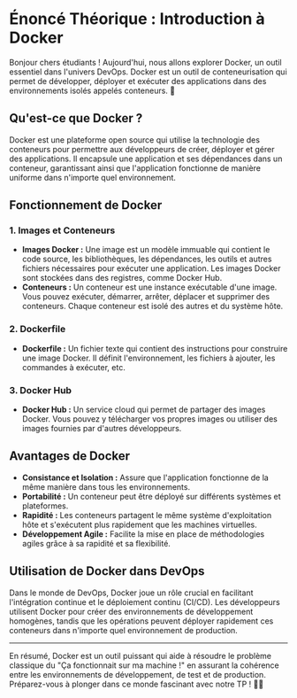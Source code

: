 # Énoncé Théorique : Introduction à Docker

Bonjour chers étudiants ! Aujourd'hui, nous allons explorer Docker, un outil essentiel dans l'univers DevOps. Docker est un outil de conteneurisation qui permet de développer, déployer et exécuter des applications dans des environnements isolés appelés conteneurs. 🐳

## Qu'est-ce que Docker ?

Docker est une plateforme open source qui utilise la technologie des conteneurs pour permettre aux développeurs de créer, déployer et gérer des applications. Il encapsule une application et ses dépendances dans un conteneur, garantissant ainsi que l'application fonctionne de manière uniforme dans n'importe quel environnement.

## Fonctionnement de Docker

### 1. Images et Conteneurs
- **Images Docker :** Une image est un modèle immuable qui contient le code source, les bibliothèques, les dépendances, les outils et autres fichiers nécessaires pour exécuter une application. Les images Docker sont stockées dans des registres, comme Docker Hub.
- **Conteneurs :** Un conteneur est une instance exécutable d'une image. Vous pouvez exécuter, démarrer, arrêter, déplacer et supprimer des conteneurs. Chaque conteneur est isolé des autres et du système hôte.

### 2. Dockerfile
- **Dockerfile :** Un fichier texte qui contient des instructions pour construire une image Docker. Il définit l'environnement, les fichiers à ajouter, les commandes à exécuter, etc.

### 3. Docker Hub
- **Docker Hub :** Un service cloud qui permet de partager des images Docker. Vous pouvez y télécharger vos propres images ou utiliser des images fournies par d'autres développeurs.

## Avantages de Docker

- **Consistance et Isolation :** Assure que l'application fonctionne de la même manière dans tous les environnements.
- **Portabilité :** Un conteneur peut être déployé sur différents systèmes et plateformes.
- **Rapidité :** Les conteneurs partagent le même système d'exploitation hôte et s'exécutent plus rapidement que les machines virtuelles.
- **Développement Agile :** Facilite la mise en place de méthodologies agiles grâce à sa rapidité et sa flexibilité.

## Utilisation de Docker dans DevOps

Dans le monde de DevOps, Docker joue un rôle crucial en facilitant l'intégration continue et le déploiement continu (CI/CD). Les développeurs utilisent Docker pour créer des environnements de développement homogènes, tandis que les opérations peuvent déployer rapidement ces conteneurs dans n'importe quel environnement de production.

---

En résumé, Docker est un outil puissant qui aide à résoudre le problème classique du "Ça fonctionnait sur ma machine !" en assurant la cohérence entre les environnements de développement, de test et de production. Préparez-vous à plonger dans ce monde fascinant avec notre TP ! 🌟🚀